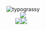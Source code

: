 <div align="center"><img alt="typograssy" src="https://typograssy.deno.dev/api?text=Hello world"></div><div align="center"><img src="https://github-profile-summary-cards.vercel.app/api/cards/profile-details?username=makkiiiiiiiiii&count_private=true&theme=tokyonight"/></div><div style="display: flex; justify-content: center; align-items: center; flex-wrap: nowrap; margin-bottom: 10px;">
  <img src="https://github-readme-stats.vercel.app/api?username=makkiiiiiiiiii&show_icons=true&theme=tokyonight" />
  <img src="https://github-profile-summary-cards.vercel.app/api/cards/stats?username=makkiiiiiiiiii&count_private=true&theme=tokyonight" style="margin-right: 10px;"/>
</div>
